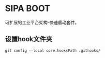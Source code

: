 # SIPA BOOT

可扩展的工业平台架构-快速启动套件。

## 设置hook文件夹

```shell
git config --local core.hooksPath .githooks/
```
